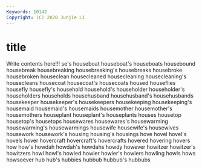 ```yaml
---
Keywords: 10142
Copyright: (C) 2020 Junjie Li
---
```


# title

Write contents here!!!
se's 
houseboat 
houseboat's 
houseboats 
housebound 
housebreak
housebreaking 
housebreaking's 
housebreaks 
housebroke 
housebroken 
houseclean 
housecleaned 
housecleaning 
housecleaning's 
housecleans
housecoat 
housecoat's 
housecoats 
housed 
houseflies 
housefly 
housefly's 
household 
household's 
householder
householder's 
householders 
households 
househusband 
househusband's 
househusbands 
housekeeper 
housekeeper's 
housekeepers 
housekeeping
housekeeping's 
housemaid 
housemaid's 
housemaids 
housemother 
housemother's 
housemothers 
houseplant 
houseplant's 
houseplants
houses 
housetop 
housetop's 
housetops 
housewares 
housewares's 
housewarming 
housewarming's 
housewarmings 
housewife
housewife's 
housewives 
housework 
housework's 
housing 
housing's 
housings 
hove 
hovel 
hovel's
hovels 
hover 
hovercraft 
hovercraft's 
hovercrafts 
hovered 
hovering 
hovers 
how 
how's
howdah 
howdah's 
howdahs 
howdy 
however 
howitzer 
howitzer's 
howitzers 
howl 
howl's
howled 
howler 
howler's 
howlers 
howling 
howls 
hows 
howsoever 
hub 
hub's
hubbies 
hubbub 
hubbub's 
hubbubs 

